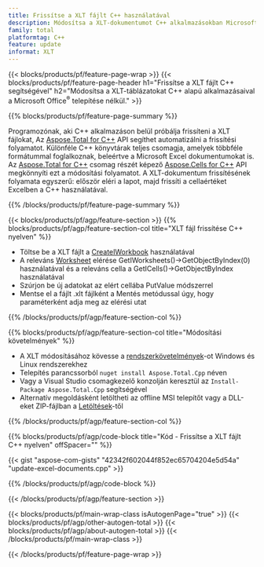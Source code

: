 ```yaml
---
title: Frissítse a XLT fájlt C++ használatával
description: Módosítsa a XLT-dokumentumot C++ alkalmazásokban Microsoft Excel használata nélkül.
family: total
platformtag: C++
feature: update
informat: XLT
---
```

{{< blocks/products/pf/feature-page-wrap >}}
{{< blocks/products/pf/feature-page-header h1="Frissítse a XLT fájlt C++ segítségével" h2="Módosítsa a XLT-táblázatokat C++ alapú alkalmazásaival a Microsoft Office<sup>&reg;</sup> telepítése nélkül." >}}

{{% blocks/products/pf/feature-page-summary %}}

Programozónak, aki C++ alkalmazáson belül próbálja frissíteni a XLT fájlokat, Az [Aspose.Total for C++](https://products.aspose.com/total/cpp/) API segíthet automatizálni a frissítési folyamatot. Különféle C++ könyvtárak teljes csomagja, amelyek többféle formátummal foglalkoznak, beleértve a Microsoft Excel dokumentumokat is. Az [Aspose.Total for C++](https://products.aspose.com/total/cpp/) csomag részét képező [Aspose.Cells for C++](https://products.aspose.com/cells/cpp/) API megkönnyíti ezt a módosítási folyamatot. A XLT-dokumentum frissítésének folyamata egyszerű: először eléri a lapot, majd frissíti a cellaértéket Excelben a C++ használatával.

{{% /blocks/products/pf/feature-page-summary %}}

{{< blocks/products/pf/agp/feature-section >}}
{{% blocks/products/pf/agp/feature-section-col title="XLT fájl frissítése C++ nyelven" %}}

- Töltse be a XLT fájlt a [CreateIWorkbook](https://reference.aspose.com/cells/cpp/class/aspose.cells.factory#a93f7282b976d2a001d44198dedaceee8) használatával
- A releváns [Worksheet](https://reference.aspose.com/cells/cpp/class/aspose.cells.i_worksheet) elérése GetIWorksheets()->GetObjectByIndex(0) használatával és a releváns cella a GetICells()->GetObjectByIndex használatával
- Szúrjon be új adatokat az elért cellába PutValue módszerrel
- Mentse el a fájlt .xlt fájlként a Mentés metódussal úgy, hogy paraméterként adja meg az elérési utat

{{% /blocks/products/pf/agp/feature-section-col %}}

{{% blocks/products/pf/agp/feature-section-col title="Módosítási követelmények" %}}

- A XLT módosításához kövesse a [rendszerkövetelmények](https://docs.aspose.com/cells/cpp/system-requirements/)-ot Windows és Linux rendszerekhez 
- Telepítés parancssorból ```nuget install Aspose.Total.Cpp``` néven
- Vagy a Visual Studio csomagkezelő konzolján keresztül az ```Install-Package Aspose.Total.Cpp``` segítségével
- Alternatív megoldásként letöltheti az offline MSI telepítőt vagy a DLL-eket ZIP-fájlban a [Letöltések](https://releases.aspose.com/cells/cpp)-től

{{% /blocks/products/pf/agp/feature-section-col %}}

{{% blocks/products/pf/agp/code-block title="Kód - Frissítse a XLT fájlt C++ nyelven" offSpacer="" %}}

{{< gist "aspose-com-gists" "42342f602044f852ec65704204e5d54a" "update-excel-documents.cpp" >}}

{{% /blocks/products/pf/agp/code-block %}}

{{< /blocks/products/pf/agp/feature-section >}}

{{< blocks/products/pf/main-wrap-class isAutogenPage="true" >}}
{{< blocks/products/pf/agp/other-autogen-total >}}
{{< blocks/products/pf/agp/about-autogen-total >}}
{{< /blocks/products/pf/main-wrap-class >}}

{{< /blocks/products/pf/feature-page-wrap >}}